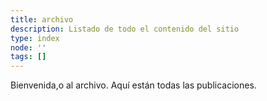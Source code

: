 ```yaml
---
title: archivo
description: Listado de todo el contenido del sitio
type: index
node: ''
tags: []
---
```


Bienvenida,o al archivo. Aquí están todas las publicaciones.

<posts-archive>